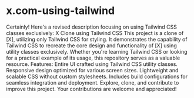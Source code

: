 # x.com-using-tailwind
  Certainly! Here's a revised description focusing on using Tailwind CSS classes exclusively:  X Clone using Tailwind CSS  This project is a clone of [X], utilizing only Tailwind CSS for styling. It demonstrates the capability of Tailwind CSS to recreate the core design and functionality of [X] using utility classes exclusively. Whether you're learning Tailwind CSS or looking for a practical example of its usage, this repository serves as a valuable resource.  Features:  Entire UI crafted using Tailwind CSS utility classes. Responsive design optimized for various screen sizes. Lightweight and scalable CSS without custom stylesheets. Includes build configurations for seamless integration and deployment. Explore, clone, and contribute to improve this project. Your contributions are welcome and appreciated!
